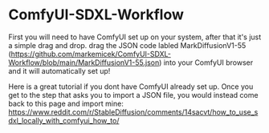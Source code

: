 # ComfyUI-SDXL-Workflow

First you will need to have ComfyUI set up on your system, after that it's just a simple drag and drop. drag the JSON code labled MarkDiffusionV1-55 (https://github.com/markemicek/ComfyUI-SDXL-Workflow/blob/main/MarkDiffusionV1-55.json) into your ComfyUI browser and it will automatically set up!

Here is a great tutorial if you dont have ComfyUI already set up. Once you get to the step that asks you to import a JSON file, you would instead come back to this page and import mine:
https://www.reddit.com/r/StableDiffusion/comments/14sacvt/how_to_use_sdxl_locally_with_comfyui_how_to/
